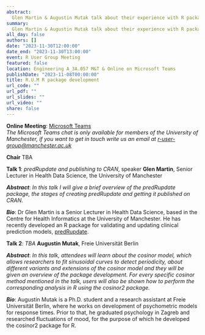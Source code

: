 ```yaml
---
abstract: 
  Glen Martin & Augustin Mutak talk about their experience with R package development. 
summary: 
  Glen Martin & Augustin Mutak talk about their experience with R package development.
all_day: false
authors: []
date: "2023-11-30T12:00:00"
date_end: "2023-11-30T13:00:00"
event: R User Group Meeting 
featured: false
location: Engineering A_3A.057 M&T & Online on Microsoft Teams
publishDate: "2023-11-08T00:00:00"
title: R.U.M R package development
url_code: ""
url_pdf: ""
url_slides: ""
url_video: ""
share: false
---
```


**Online Meeting**: [Microsoft Teams](https://teams.microsoft.com/l/meetup-join/19%3a7067cf1044b243a4a548d19ef38dd4ca%40thread.tacv2/1699016036662?context=%7b%22Tid%22%3a%22c152cb07-614e-4abb-818a-f035cfa91a77%22%2c%22Oid%22%3a%22a6268e3e-ebaf-4ac7-8498-8dbd4e1c426a%22%7d)  
*The Microsoft Teams chat is only available for members of the University of Manchester, if you want to get in touch write us an email at r-user-group@manchester.ac.uk*

**Chair** TBA

**Talk 1**: *predRupdate and publishing to CRAN*, speaker **Glen Martin**, Senior Lecturer in Health Data Science, the University of Manchester

***Abstract***: *In this talk I will give a brief overview of the predRupdate package, the stages of creating predRupdate and getting it published on CRAN.*

***Bio***: Dr Glen Martin is a Senior Lecturer in Health Data Science, based in the Centre for Health Informatics at the University of Manchester. He has recently developed an R package for validating and updating clinical prediction models, [predRupdate](https://github.com/GlenMartin31/predRupdate).


**Talk 2**: *TBA* **Augustin Mutak**, Freie Universität Berlin

***Abstract***: *In this talk, attendees will learn about the cosinor model, which allows researchers to fit sinusoidal curves to detect periodicity, about different variants and extensions of the cosinor model and they will be given an overview of the package development. For every specific cosinor method mentioned in the talk, users will also be shown how to perform the corresponding analysis in R using the cosinor2 package.*

***Bio***: Augustin Mutak is a Ph.D. student and a research assistant at Freie Universität Berlin, where he works on development of psychometric models for response times. Prior to that, he graduated psychology in Zagreb and researched fluctuations of mood, for the purpose of which he developed the cosinor2 package for R.